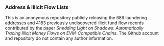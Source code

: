 ### Address & Illicit Flow Lists
This is an anonymous repository publicly releasing the 686 laundering addresses and 4183 previously undiscovered illicit fund flow records contributed by the paper *Shedding Light on Shadows: Automatically Tracing Illicit Money Flows on EVM-Compatible Chains*. The Github account and repository do not contain any author information.
